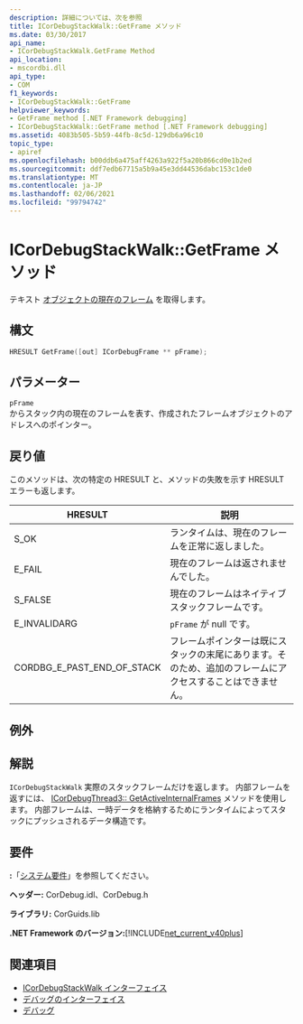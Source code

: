 ```yaml
---
description: 詳細については、次を参照
title: ICorDebugStackWalk::GetFrame メソッド
ms.date: 03/30/2017
api_name:
- ICorDebugStackWalk.GetFrame Method
api_location:
- mscordbi.dll
api_type:
- COM
f1_keywords:
- ICorDebugStackWalk::GetFrame
helpviewer_keywords:
- GetFrame method [.NET Framework debugging]
- ICorDebugStackWalk::GetFrame method [.NET Framework debugging]
ms.assetid: 4083b505-5b59-44fb-8c5d-129db6a96c10
topic_type:
- apiref
ms.openlocfilehash: b00ddb6a475aff4263a922f5a20b866cd0e1b2ed
ms.sourcegitcommit: ddf7edb67715a5b9a45e3dd44536dabc153c1de0
ms.translationtype: MT
ms.contentlocale: ja-JP
ms.lasthandoff: 02/06/2021
ms.locfileid: "99794742"
---
```

# <a name="icordebugstackwalkgetframe-method"></a>ICorDebugStackWalk::GetFrame メソッド

テキスト [オブジェクトの現在のフレーム](icordebugstackwalk-interface.md) を取得します。  
  
## <a name="syntax"></a>構文  
  
```cpp  
HRESULT GetFrame([out] ICorDebugFrame ** pFrame);  
```  
  
## <a name="parameters"></a>パラメーター  

 `pFrame`  
 からスタック内の現在のフレームを表す、作成されたフレームオブジェクトのアドレスへのポインター。  
  
## <a name="return-value"></a>戻り値  

 このメソッドは、次の特定の HRESULT と、メソッドの失敗を示す HRESULT エラーも返します。  
  
|HRESULT|説明|  
|-------------|-----------------|  
|S_OK|ランタイムは、現在のフレームを正常に返しました。|  
|E_FAIL|現在のフレームは返されませんでした。|  
|S_FALSE|現在のフレームはネイティブスタックフレームです。|  
|E_INVALIDARG|`pFrame` が null です。|  
|CORDBG_E_PAST_END_OF_STACK|フレームポインターは既にスタックの末尾にあります。そのため、追加のフレームにアクセスすることはできません。|  
  
## <a name="exceptions"></a>例外  
  
## <a name="remarks"></a>解説  

 `ICorDebugStackWalk` 実際のスタックフレームだけを返します。 内部フレームを返すには、 [ICorDebugThread3:: GetActiveInternalFrames](icordebugthread3-getactiveinternalframes-method.md) メソッドを使用します。 内部フレームは、一時データを格納するためにランタイムによってスタックにプッシュされるデータ構造です。  
  
## <a name="requirements"></a>要件  

 **:**「[システム要件](../../get-started/system-requirements.md)」を参照してください。  
  
 **ヘッダー:** CorDebug.idl、CorDebug.h  
  
 **ライブラリ:** CorGuids.lib  
  
 **.NET Framework のバージョン:**[!INCLUDE[net_current_v40plus](../../../../includes/net-current-v40plus-md.md)]  
  
## <a name="see-also"></a>関連項目

- [ICorDebugStackWalk インターフェイス](icordebugstackwalk-interface.md)
- [デバッグのインターフェイス](debugging-interfaces.md)
- [デバッグ](index.md)

